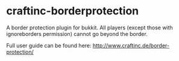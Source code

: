 craftinc-borderprotection
=========================

A border protection plugin for bukkit. All players (except those with ignoreborders permission) cannot go beyond the border.

Full user guide can be found here: http://www.craftinc.de/border-protection/
